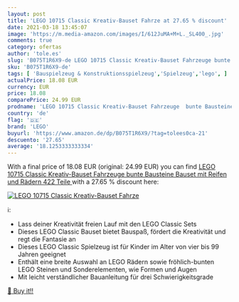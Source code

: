```yaml
---
layout: post
title: 'LEGO 10715 Classic Kreativ-Bauset Fahrze at 27.65 % discount'
date: 2021-03-18 13:45:07
image: 'https://m.media-amazon.com/images/I/612JuMA+M+L._SL400_.jpg'
comments: true
category: ofertas
author: 'tole.es'
slug: 'B075T1R6X9-de LEGO 10715 Classic Kreativ-Bauset Fahrzeuge bunte...'
sku: 'B075T1R6X9-de'
tags: [ 'Bauspielzeug & Konstruktionsspielzeug','Spielzeug','lego', ]
actualPrice: 18.08 EUR
currency: EUR
price: 18.08
comparePrice: 24.99 EUR
prodname: 'LEGO 10715 Classic Kreativ-Bauset Fahrzeuge  bunte Bausteine  Bauset mit Reifen und Rädern  422 Teile '
country: 'de'
flag: '🇩🇪'
brand: 'LEGO'
buyurl: 'https://www.amazon.de/dp/B075T1R6X9/?tag=tolees0ca-21'
descuento: '27.65'
average: '18.1253333333334'
---
```


With a final price of 18.08 EUR (original: 24.99 EUR) you can find [LEGO 10715 Classic Kreativ-Bauset Fahrzeuge  bunte Bausteine  Bauset mit Reifen und Rädern  422 Teile ](https://www.amazon.de/dp/B075T1R6X9/?tag=tolees0ca-21) with a  27.65 % discount here:

[![LEGO 10715 Classic Kreativ-Bauset Fahrze](https://m.media-amazon.com/images/I/612JuMA+M+L._SL400_.jpg)](https://www.amazon.de/dp/B075T1R6X9/?tag=tolees0ca-21)

ℹ️:

- Lass deiner Kreativität freien Lauf mit den LEGO Classic Sets
- Dieses LEGO Classic Bauset bietet Bauspaß, fördert die Kreativität und regt die Fantasie an
- Dieses LEGO Classic Spielzeug ist für Kinder im Alter von vier bis 99 Jahren geeignet
- Enthält eine breite Auswahl an LEGO Rädern sowie fröhlich-bunten LEGO Steinen und Sonderelementen, wie Formen und Augen
- Mit leicht verständlicher Bauanleitung für drei Schwierigkeitsgrade

[🛒 Buy it!!](https://www.amazon.de/dp/B075T1R6X9/?tag=tolees0ca-21)
